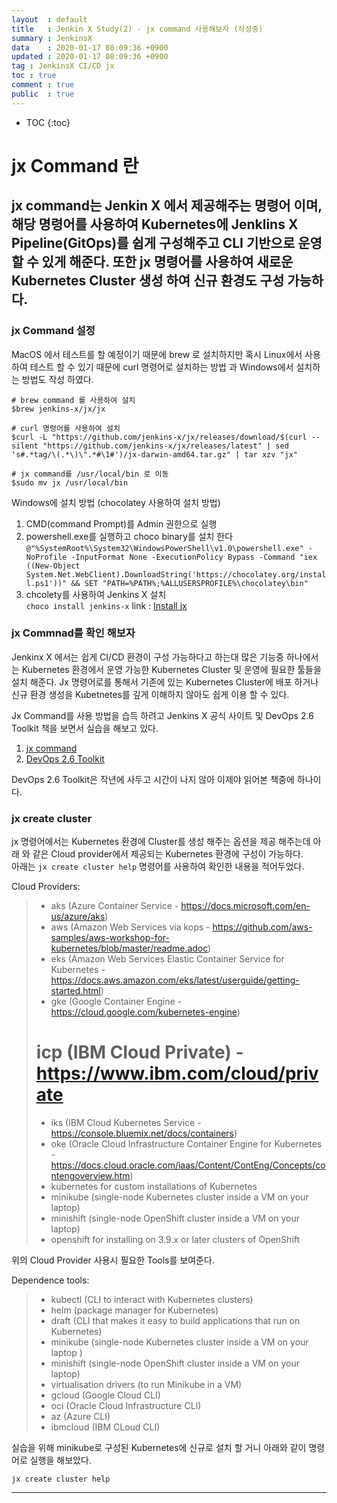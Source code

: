 ```yaml
---
layout	: default
title	: Jenkin X Study(2) - jx command 사용해보자 (작성중)
summary	: JenkinsX
data	: 2020-01-17 08:09:36 +0900
updated	: 2020-01-17 08:09:36 +0900
tag	: JenkinsX CI/CD jx
toc	: true
comment	: true
public	: true
---
```

* TOC
{:toc}

# jx Command 란
jx command는 Jenkin X 에서 제공해주는 명령어 이며, 해당 명령어를 사용하여 Kubernetes에 Jenklins X Pipeline(GitOps)를 쉽게 구성해주고 CLI 기반으로 운영 할 수 있게 해준다. 또한 jx 명령어를 사용하여 새로운 Kubernetes Cluster 생성 하여 신규 환경도 구성 가능하다.
---

### jx Command 설정

MacOS 에서 테스트를 할 예정이기 때문에 brew 로 설치하지만 혹시 Linux에서 사용하여 테스트 할 수 있기 때문에 curl 명령어로 설치하는 방법 과 Windows에서 설치하는 방법도 작성 하였다.
```
# brew command 를 사용하여 설치
$brew jenkins-x/jx/jx

# curl 명령어를 사용하여 설치
$curl -L "https://github.com/jenkins-x/jx/releases/download/$(curl --silent "https://github.com/jenkins-x/jx/releases/latest" | sed 's#.*tag/\(.*\)\".*#\1#')/jx-darwin-amd64.tar.gz" | tar xzv "jx"

# jx command를 /usr/local/bin 로 이동
$sudo mv jx /usr/local/bin
```
Windows에 설치 방법 (chocolatey 사용하여 설치 방법)
1. CMD(command Prompt)를 Admin 권한으로 실행
2. powershell.exe를 실행하고 choco binary를 설치 한다 
`@"%SystemRoot%\System32\WindowsPowerShell\v1.0\powershell.exe" -NoProfile -InputFormat None -ExecutionPolicy Bypass -Command "iex ((New-Object System.Net.WebClient).DownloadString('https://chocolatey.org/install.ps1'))" && SET "PATH=%PATH%;%ALLUSERSPROFILE%\chocolatey\bin"`
3. chcolety를 사용하여 Jenkins X 설치  
`choco install jenkins-x`
	link : [Install jx](https://jenkins-x.io/docs/getting-started/setup/install/)

### jx Commnad를 확인 해보자

Jenkinx X 에서는 쉽게 CI/CD 환경이 구성 가능하다고 하는대 많은 기능중 하나에서는 Kubernetes 환경에서 운영 가능한 Kubernetes Cluster 및 운영에 필요한 툴들을 설치 해준다. Jx 명령어로를 통해서 기존에 있는 Kubernetes Cluster에 배포 하거나 신규 환경 생성을 Kubetnetes를 깊게 이해하지 않아도 쉽게 이용 할 수 있다.

Jx Command를 사용 방법을 습득 하려고 Jenkins X 공식 사이트 및 DevOps 2.6 Toolkit 책을 보면서 실습을 해보고 있다.
1. [jx command](https://jenkins-x.io/docs/getting-started/)
2. [DevOps 2.6 Toolkit ](https://technologyconversations.com/2019/01/28/the-devops-2-6-toolkit-jenkins-x-is-born/)

DevOps 2.6 Toolkit은 작년에 사두고 시간이 나지 않아 이제야 읽어본 책중에 하나이다.

### jx create cluster
jx 명령어에서는 Kubernetes 환경에 Cluster를 생성 해주는 옵션을 제공 해주는데 아래 와 같은 Cloud provider에서 제공되는 Kubernetes 환경에 구성이 가능하다.  
아래는 `jx create cluster help` 명령어를 사용하여 확인한 내용을 적어두었다.

Cloud Providers:
>    * aks (Azure Container Service - https://docs.microsoft.com/en-us/azure/aks)
>    * aws (Amazon Web Services via kops - https://github.com/aws-samples/aws-workshop-for-kubernetes/blob/master/readme.adoc)
>    * eks (Amazon Web Services Elastic Container Service for Kubernetes - https://docs.aws.amazon.com/eks/latest/userguide/getting-started.html)
>    * gke (Google Container Engine - https://cloud.google.com/kubernetes-engine)
>    # icp (IBM Cloud Private) - https://www.ibm.com/cloud/private
>    * iks (IBM Cloud Kubernetes Service - https://console.bluemix.net/docs/containers)
>    * oke (Oracle Cloud Infrastructure Container Engine for Kubernetes - https://docs.cloud.oracle.com/iaas/Content/ContEng/Concepts/contengoverview.htm)
>    * kubernetes for custom installations of Kubernetes
>    * minikube (single-node Kubernetes cluster inside a VM on your laptop)
>	* minishift (single-node OpenShift cluster inside a VM on your laptop)
>	* openshift for installing on 3.9.x or later clusters of OpenShift

위의 Cloud Provider 사용시 필요한 Tools를 보여준다.

Dependence tools:
>   * kubectl (CLI to interact with Kubernetes clusters)  
>  * helm (package manager for Kubernetes)  
>  * draft (CLI that makes it easy to build applications that run on Kubernetes)  
>  * minikube (single-node Kubernetes cluster inside a VM on your laptop )  
>  * minishift (single-node OpenShift cluster inside a VM on your laptop)  
>  * virtualisation drivers (to run Minikube in a VM)  
>  * gcloud (Google Cloud CLI)  
>  * oci (Oracle Cloud Infrastructure CLI)  
>  * az (Azure CLI)  
>  * ibmcloud (IBM CLoud CLI) 

실습을 위해 minikube로 구성된 Kubernetes에 신규로 설치 할 거니 아래와 같이 명령어로 실행을 해보았다.

`jx create cluster help`


---
